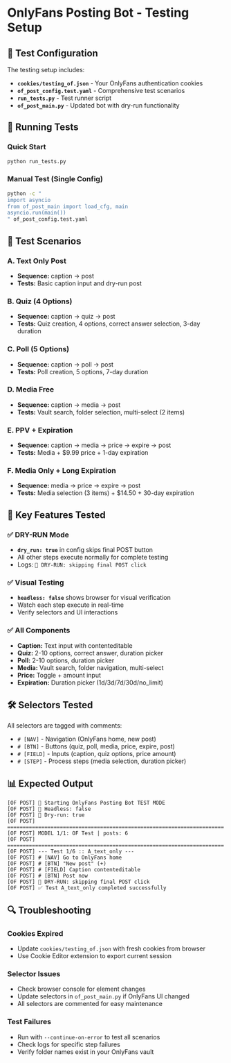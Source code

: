 # OnlyFans Posting Bot - Testing Setup

## 🧪 Test Configuration

The testing setup includes:

- **`cookies/testing_of.json`** - Your OnlyFans authentication cookies
- **`of_post_config.test.yaml`** - Comprehensive test scenarios  
- **`run_tests.py`** - Test runner script
- **`of_post_main.py`** - Updated bot with dry-run functionality

## 🚀 Running Tests

### Quick Start
```bash
python run_tests.py
```

### Manual Test (Single Config)
```bash
python -c "
import asyncio
from of_post_main import load_cfg, main
asyncio.run(main())
" of_post_config.test.yaml
```

## 🎯 Test Scenarios

### A. Text Only Post
- **Sequence:** caption → post
- **Tests:** Basic caption input and dry-run post

### B. Quiz (4 Options)  
- **Sequence:** caption → quiz → post
- **Tests:** Quiz creation, 4 options, correct answer selection, 3-day duration

### C. Poll (5 Options)
- **Sequence:** caption → poll → post  
- **Tests:** Poll creation, 5 options, 7-day duration

### D. Media Free
- **Sequence:** caption → media → post
- **Tests:** Vault search, folder selection, multi-select (2 items)

### E. PPV + Expiration  
- **Sequence:** caption → media → price → expire → post
- **Tests:** Media + $9.99 price + 1-day expiration

### F. Media Only + Long Expiration
- **Sequence:** media → price → expire → post
- **Tests:** Media selection (3 items) + $14.50 + 30-day expiration

## 🔧 Key Features Tested

### ✅ DRY-RUN Mode
- **`dry_run: true`** in config skips final POST button
- All other steps execute normally for complete testing
- Logs: `🧪 DRY-RUN: skipping final POST click`

### ✅ Visual Testing  
- **`headless: false`** shows browser for visual verification
- Watch each step execute in real-time
- Verify selectors and UI interactions

### ✅ All Components
- **Caption:** Text input with contenteditable
- **Quiz:** 2-10 options, correct answer, duration picker  
- **Poll:** 2-10 options, duration picker
- **Media:** Vault search, folder navigation, multi-select
- **Price:** Toggle + amount input
- **Expiration:** Duration picker (1d/3d/7d/30d/no_limit)

## 🛠️ Selectors Tested

All selectors are tagged with comments:
- `# [NAV]` - Navigation (OnlyFans home, new post)
- `# [BTN]` - Buttons (quiz, poll, media, price, expire, post)  
- `# [FIELD]` - Inputs (caption, quiz options, price amount)
- `# [STEP]` - Process steps (media selection, duration picker)

## 📊 Expected Output

```
[OF POST] 🧪 Starting OnlyFans Posting Bot TEST MODE
[OF POST] 🔧 Headless: false
[OF POST] 🧪 Dry-run: true
[OF POST] ======================================================================
[OF POST] MODEL 1/1: OF Test | posts: 6
[OF POST] ======================================================================
[OF POST] --- Test 1/6 :: A_text_only ---
[OF POST] # [NAV] Go to OnlyFans home
[OF POST] # [BTN] "New post" (+)
[OF POST] # [FIELD] Caption contenteditable
[OF POST] # [BTN] Post now
[OF POST] 🧪 DRY-RUN: skipping final POST click
[OF POST] ✅ Test A_text_only completed successfully
```

## 🔍 Troubleshooting

### Cookies Expired
- Update `cookies/testing_of.json` with fresh cookies from browser
- Use Cookie Editor extension to export current session

### Selector Issues  
- Check browser console for element changes
- Update selectors in `of_post_main.py` if OnlyFans UI changed
- All selectors are commented for easy maintenance

### Test Failures
- Run with `--continue-on-error` to test all scenarios
- Check logs for specific step failures
- Verify folder names exist in your OnlyFans vault
